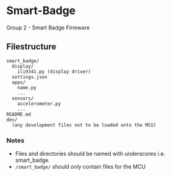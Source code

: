 # Smart-Badge
Group 2 - Smart Badge Firmware

## Filestructure
```
smart_badge/
  display/
    ili9341.py (display driver)
  settings.json
  apps/
    name.py
    ...
  sensors/
    accelerometer.py
    ...
README.md
dev/
  (any development files not to be loaded onto the MCU)
```

### Notes
- Files and directories should be named with underscores i.e. smart\_badge.
- `/smart_badge/` should *only* contain files for the MCU
